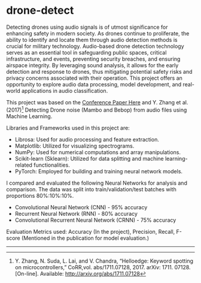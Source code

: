 # drone-detect

Detecting drones using audio signals is of utmost significance for enhancing safety in modern society. As drones continue to proliferate, the ability to identify and locate them through audio detection methods is crucial for military technology. Audio-based drone detection technology serves as an essential tool in safeguarding public spaces, critical infrastructure, and events, preventing security breaches, and ensuring airspace integrity. By leveraging sound analysis, it allows for the early detection and response to drones, thus mitigating potential safety risks and privacy concerns associated with their operation. This project offers an opportunity to explore audio data processing, model development, and real-world applications in audio classification.

This project was based on the [Conference Paper Here](https://www.researchgate.net/publication/332727775_Audio_Based_Drone_Detection_and_Identification_using_Deep_Learning) and Y. Zhang et al. (2017)[^1]
Detecting Drone noise (Mambo and Bebop) from audio files using Machine Learning. 

Libraries and Frameworks used in this project are:

* Librosa: Used for audio processing and feature extraction.
* Matplotlib: Utilized for visualizing spectrograms.
* NumPy: Used for numerical computations and array manipulations.
* Scikit-learn (Sklearn): Utilized for data splitting and machine learning-related functionalities.
* PyTorch: Employed for building and training neural network models.
  
I compared and evaluated the following Neural Networks for analysis and comparison. 
The data was split into train/validation/test batches with proportions 80%:10%:10%.

* Convolutional Neural Network (CNN) - 95% accuracy
* Recurrent Neural Network (RNN) - 80% accuracy
* Convolutional Recurrent Neural Network (CRNN) - 75% accuracy
  
Evaluation Metrics used: Accuracy (In the project), Precision, Recall, F-score (Mentioned in the publication for model evaluation.)

---
[^1]: Y. Zhang, N. Suda, L. Lai, and V. Chandra, “Helloedge: Keyword spotting on microcontrollers,” CoRR,vol. abs/1711.07128, 2017. arXiv: 1711. 07128. [On-line]. Available: http://arxiv.org/abs/1711.07128
